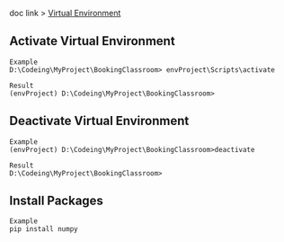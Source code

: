 doc link > [Virtual Environment](https://www.w3schools.com/python/python_virtualenv.asp)

## Activate Virtual Environment
    Example
    D:\Codeing\MyProject\BookingClassroom> envProject\Scripts\activate
	
	Result
	(envProject) D:\Codeing\MyProject\BookingClassroom>

## Deactivate Virtual Environment
	Example
	(envProject) D:\Codeing\MyProject\BookingClassroom>deactivate
	
	Result
	D:\Codeing\MyProject\BookingClassroom>

## Install Packages
	Example
	pip install numpy